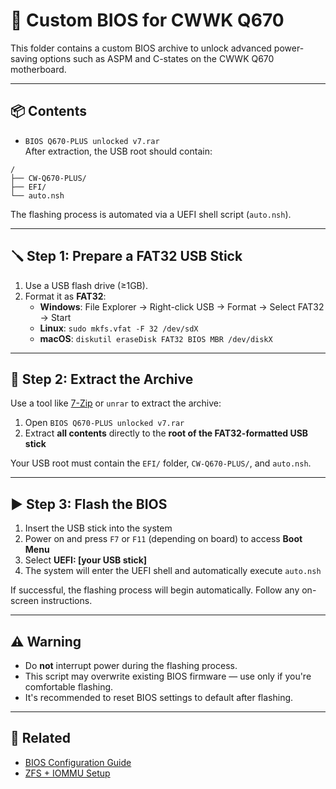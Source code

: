 # 🧬 Custom BIOS for CWWK Q670

This folder contains a custom BIOS archive to unlock advanced power-saving options such as ASPM and C-states on the CWWK Q670 motherboard.

---

## 📦 Contents

- `BIOS Q670-PLUS unlocked v7.rar`  
  After extraction, the USB root should contain:

```
/
├── CW-Q670-PLUS/
├── EFI/
└── auto.nsh
```

The flashing process is automated via a UEFI shell script (`auto.nsh`).

---

## 🪛 Step 1: Prepare a FAT32 USB Stick

1. Use a USB flash drive (≥1GB).
2. Format it as **FAT32**:
   - **Windows**: File Explorer → Right-click USB → Format → Select FAT32 → Start
   - **Linux**: `sudo mkfs.vfat -F 32 /dev/sdX`
   - **macOS**: `diskutil eraseDisk FAT32 BIOS MBR /dev/diskX`

---

## 📂 Step 2: Extract the Archive

Use a tool like [7-Zip](https://www.7-zip.org/) or `unrar` to extract the archive:

1. Open `BIOS Q670-PLUS unlocked v7.rar`
2. Extract **all contents** directly to the **root of the FAT32-formatted USB stick**

Your USB root must contain the `EFI/` folder, `CW-Q670-PLUS/`, and `auto.nsh`.

---

## ▶️ Step 3: Flash the BIOS

1. Insert the USB stick into the system
2. Power on and press `F7` or `F11` (depending on board) to access **Boot Menu**
3. Select **UEFI: [your USB stick]**
4. The system will enter the UEFI shell and automatically execute `auto.nsh`

If successful, the flashing process will begin automatically. Follow any on-screen instructions.

---

## ⚠️ Warning

- Do **not** interrupt power during the flashing process.
- This script may overwrite existing BIOS firmware — use only if you're comfortable flashing.
- It's recommended to reset BIOS settings to default after flashing.

---

## 🔗 Related

- [BIOS Configuration Guide](../configs/bios-settings.md)
- [ZFS + IOMMU Setup](../docs/zfs-setup.md)
